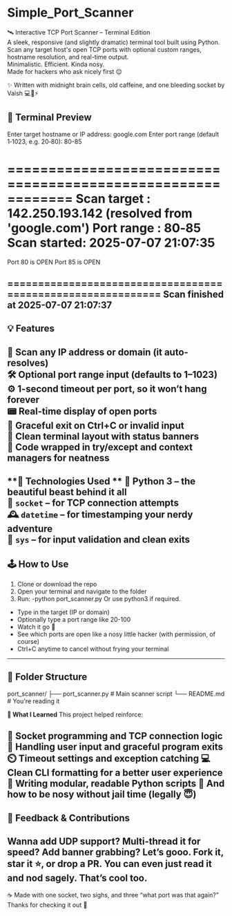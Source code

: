 # Simple_Port_Scanner
🛰️ Interactive TCP Port Scanner – Terminal Edition  
A sleek, responsive (and slightly dramatic) terminal tool built using Python.  
Scan any target host's open TCP ports with optional custom ranges, hostname resolution, and real-time output.  
Minimalistic. Efficient. Kinda nosy.  
Made for hackers who ask nicely first 😌

✨ Written with midnight brain cells, old caffeine, and one bleeding socket by Vaish 💻🐍⚡

**📸 Terminal Preview**
---

Enter target hostname or IP address: google.com
Enter port range (default 1‑1023, e.g. 20‑80): 80-85

============================================================
 Scan target : 142.250.193.142  (resolved from 'google.com')
 Port range  : 80‑85
 Scan started: 2025-07-07 21:07:35
============================================================

 Port     80 is OPEN
 Port     85 is OPEN

============================================================
Scan finished at 2025-07-07 21:07:37
---

**💡 Features**
---
🔎 Scan any IP address or domain (it auto-resolves)  
🛠️ Optional port range input (defaults to 1–1023)  
⚙️ 1-second timeout per port, so it won’t hang forever  
📟 Real-time display of open ports  
🚫 Graceful exit on Ctrl+C or invalid input  
📄 Clean terminal layout with status banners  
🧼 Code wrapped in try/except and context managers for neatness
---
**🚀 Technologies Used  **
🐍 Python 3 – the beautiful beast behind it all  
🔌 `socket` – for TCP connection attempts  
🕰️ `datetime` – for timestamping your nerdy adventure  
🧠 `sys` – for input validation and clean exits  
---

**🕹️ How to Use**
---

1. Clone or download the repo  
2. Open your terminal and navigate to the folder  
3. Run:
 -python port_scanner.py Or use python3 if required.
 - Type in the target (IP or domain)
 - Optionally type a port range like 20-100
 - Watch it go 📡
 - See which ports are open like a nosy little hacker (with permission, of course)
 - Ctrl+C anytime to cancel without frying your terminal
---

**📂 Folder Structure**
---

port_scanner/
├── port_scanner.py   # Main scanner script
└── README.md         # You're reading it

**🧠 What I Learned**
This project helped reinforce:

📡 Socket programming and TCP connection logic
🛑 Handling user input and graceful program exits
⏲️ Timeout settings and exception catching
💻 Clean CLI formatting for a better user experience
🧼 Writing modular, readable Python scripts
🧠 And how to be nosy without jail time (legally 😇)
---
**💬 Feedback & Contributions**
---
Wanna add UDP support? Multi-thread it for speed? Add banner grabbing?
Let’s gooo. Fork it, star it ⭐, or drop a PR.
You can even just read it and nod sagely. That’s cool too.
---

☕ Made with one socket, two sighs, and three “what port was that again?”
Thanks for checking it out 💙
